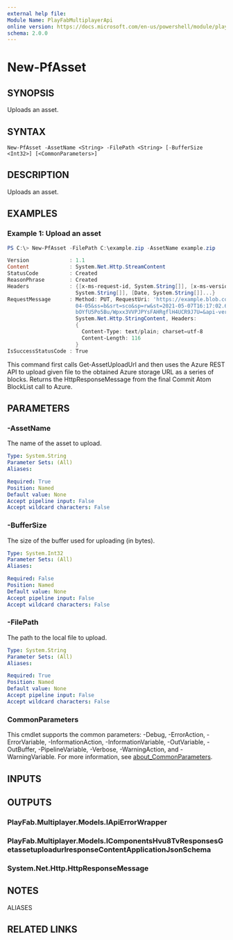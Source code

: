 ```yaml
---
external help file:
Module Name: PlayFabMultiplayerApi
online version: https://docs.microsoft.com/en-us/powershell/module/playfabmultiplayerapi/new-pfasset
schema: 2.0.0
---
```


# New-PfAsset

## SYNOPSIS
Uploads an asset.

## SYNTAX

```
New-PfAsset -AssetName <String> -FilePath <String> [-BufferSize <Int32>] [<CommonParameters>]
```

## DESCRIPTION
Uploads an asset.

## EXAMPLES

### Example 1: Upload an asset
```powershell
PS C:\> New-PfAsset -FilePath C:\example.zip -AssetName example.zip

Version             : 1.1
Content             : System.Net.Http.StreamContent
StatusCode          : Created
ReasonPhrase        : Created
Headers             : {[x-ms-request-id, System.String[]], [x-ms-version, System.String[]], [x-ms-request-server-encrypted,
                      System.String[]], [Date, System.String[]]...}
RequestMessage      : Method: PUT, RequestUri: 'https://example.blob.core.windows.net/gameassets/example.zip?sv=2015-
                      04-05&ss=b&srt=sco&sp=rw&st=2021-05-07T16:17:02.6110864Z&se=2021-05-07T22:17:02.6110856Z&spr=https&sig=YOf
                      bOYfU5Po5Bu/Wpxx3VVPJPYsFAHRgflH4UCR9J7U=&api-version=2018-03-28&comp=blocklist', Version: 1.1, Content:
                      System.Net.Http.StringContent, Headers:
                      {
                        Content-Type: text/plain; charset=utf-8
                        Content-Length: 116
                      }
IsSuccessStatusCode : True
```

This command first calls Get-AssetUploadUrl and then uses the Azure REST API to upload given file to the obtained Azure storage URL as a series of blocks.
Returns the HttpResponseMessage from the final Commit Atom BlockList call to Azure.

## PARAMETERS

### -AssetName
The name of the asset to upload.

```yaml
Type: System.String
Parameter Sets: (All)
Aliases:

Required: True
Position: Named
Default value: None
Accept pipeline input: False
Accept wildcard characters: False
```

### -BufferSize
The size of the buffer used for uploading (in bytes).

```yaml
Type: System.Int32
Parameter Sets: (All)
Aliases:

Required: False
Position: Named
Default value: None
Accept pipeline input: False
Accept wildcard characters: False
```

### -FilePath
The path to the local file to upload.

```yaml
Type: System.String
Parameter Sets: (All)
Aliases:

Required: True
Position: Named
Default value: None
Accept pipeline input: False
Accept wildcard characters: False
```

### CommonParameters
This cmdlet supports the common parameters: -Debug, -ErrorAction, -ErrorVariable, -InformationAction, -InformationVariable, -OutVariable, -OutBuffer, -PipelineVariable, -Verbose, -WarningAction, and -WarningVariable. For more information, see [about_CommonParameters](http://go.microsoft.com/fwlink/?LinkID=113216).

## INPUTS

## OUTPUTS

### PlayFab.Multiplayer.Models.IApiErrorWrapper

### PlayFab.Multiplayer.Models.IComponentsHvu8TvResponsesGetassetuploadurlresponseContentApplicationJsonSchema

### System.Net.Http.HttpResponseMessage

## NOTES

ALIASES

## RELATED LINKS

